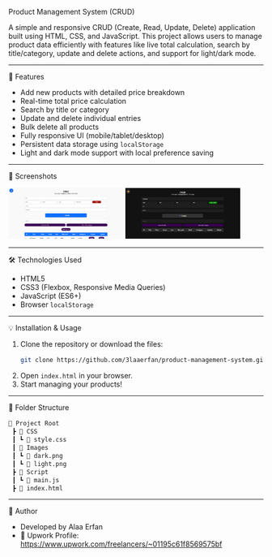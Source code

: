 
Product Management System (CRUD)

A simple and responsive CRUD (Create, Read, Update, Delete) application built using HTML, CSS, and JavaScript. This project allows users to manage product data efficiently with features like live total calculation, search by title/category, update and delete actions, and support for light/dark mode.

---

🚀 Features

- Add new products with detailed price breakdown
- Real-time total price calculation
- Search by title or category
- Update and delete individual entries
- Bulk delete all products
- Fully responsive UI (mobile/tablet/desktop)
- Persistent data storage using `localStorage`
- Light and dark mode support with local preference saving

---

📸 Screenshots

> <p float="left">
  <img src="Images/light.png" width="45%" />
  <img src="Images/dark.png" width="45%" />
</p>

---

🛠 Technologies Used

- HTML5
- CSS3 (Flexbox, Responsive Media Queries)
- JavaScript (ES6+)
- Browser `localStorage`

---
💡 Installation & Usage

1. Clone the repository or download the files:
   ```bash
   git clone https://github.com/3laaerfan/product-management-system.git
   ```
2. Open `index.html` in your browser.
3. Start managing your products!

---

📂 Folder Structure

```
📁 Project Root
 ┣ 📁 CSS
 ┃ ┗ 📄 style.css
 ┃ 📁 Images
 ┃ ┗ 📄 dark.png
 ┃ ┗ 📄 light.png
 ┣ 📁 Script
 ┃ ┗ 📄 main.js
 ┣ 📄 index.html
```

---

📣 Author

- Developed by Alaa Erfan
- 💼 Upwork Profile: https://www.upwork.com/freelancers/~01195c61f8569575bf
